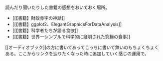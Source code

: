 読んだり聞いたりした書籍の感想をおいておく場所。

- [[【書籍】財政赤字の神話]]
- [[【書籍】ggplot2、ElegantGraphicsForDataAnalysis]]
- [[【書籍】科学者たちが語る食欲]]
- [[【書籍】世界一シンプルで科学的に証明された究極の食事]]

[[オーディオブック]]の方に書いてあってこっちに書いて無いのもちょくちょくある。ここからリンクを辿りたくなった時に追加していく感じの運用で。